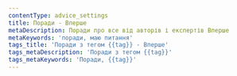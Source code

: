 ```yaml
---
contentType: advice_settings
title: Поради - Вперше
metaDescription: Поради про все від авторів і експертів Вперше
metaKeywords: 'поради, маю питання'
tags_title: 'Поради з тегом {{tag}} - Вперше'
tags_metaDescription: 'Поради з тегом {{tag}}'
tags_metaKeywords: 'Поради, {{tag}}'
---
```


